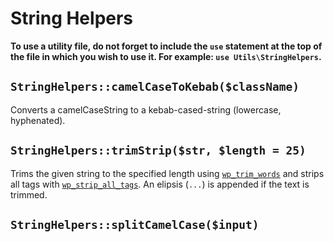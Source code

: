 # String Helpers

<div class="alert alert-info">
  <p><strong>To use a utility file, do not forget to include the <code>use</code> statement at the top of the file in which you wish to use it. For example: <code>use Utils\StringHelpers</code>.</strong></p>
</div>

## `StringHelpers::camelCaseToKebab($className)`
Converts a camelCaseString to a kebab-cased-string (lowercase, hyphenated).

## `StringHelpers::trimStrip($str, $length = 25)`
Trims the given string to the specified length using [`wp_trim_words`](https://codex.wordpress.org/Function_Reference/wp_trim_words) and strips all tags with [`wp_strip_all_tags`](https://codex.wordpress.org/Function_Reference/wp_strip_all_tags). An elipsis (`...`) is appended if the text is trimmed.

## `StringHelpers::splitCamelCase($input)`
<!-- TODO: Explain this function. -->
